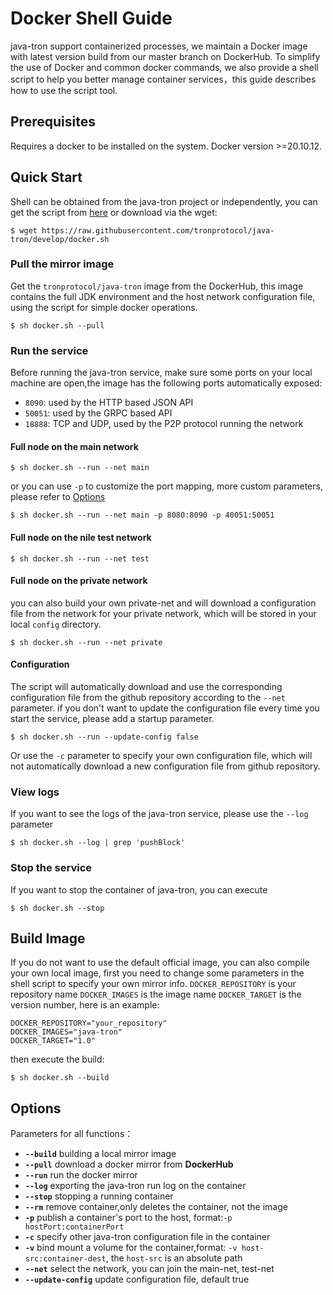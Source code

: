 # Docker Shell Guide

java-tron support containerized processes, we maintain a Docker image with latest version build from our master branch on DockerHub. To simplify the use of Docker and common docker commands, we also provide a shell script to help you better manage container services，this guide describes how to use the script tool.


## Prerequisites

Requires a docker to be installed on the system. Docker version >=20.10.12. 


## Quick Start

Shell can be obtained from the java-tron project or independently, you can get the script from [here](https://github.com/tronprotocol/java-tron/docker.sh) or download via the wget:
```shell
$ wget https://raw.githubusercontent.com/tronprotocol/java-tron/develop/docker.sh
```

### Pull the mirror image
Get the `tronprotocol/java-tron` image from the DockerHub, this image contains the full JDK environment and the host network configuration file, using the script for simple docker operations.
```shell
$ sh docker.sh --pull
```

### Run the service
Before running the java-tron service, make sure some ports on your local machine are open,the image has the following ports automatically exposed:
- `8090`: used by the HTTP based JSON API
- `50051`: used by the GRPC based API
- `18888`: TCP and UDP, used by the P2P protocol running the network

#### Full node on the main network

```shell
$ sh docker.sh --run --net main
```
or you can use `-p` to customize the port mapping, more custom parameters, please refer to [Options](#Options)

```shell
$ sh docker.sh --run --net main -p 8080:8090 -p 40051:50051 
```

#### Full node on the nile test network
```shell
$ sh docker.sh --run --net test
```

#### Full node on the private network
you can also build your own private-net and will download a configuration file from the network for your private network, which will be stored in your local `config` directory.
```shell
$ sh docker.sh --run --net private
```
#### Configuration
The script will automatically download and use the corresponding configuration file from the github repository according to the `--net` parameter. if you don't want to update the configuration file every time you start the service, please add a startup parameter.

```shell
$ sh docker.sh --run --update-config false
```

Or use the `-c` parameter to specify your own configuration file, which will not automatically download a new configuration file from github repository.


### View logs
If you want to see the logs of the java-tron service, please use the `--log` parameter

```shell
$ sh docker.sh --log | grep 'pushBlock'
```
### Stop the service

If you want to stop the container of java-tron, you can execute

```shell
$ sh docker.sh --stop
```

## Build Image

If you do not want to use the default official image, you can also compile your own local image, first you need to change some parameters in the shell script to specify your own mirror info.
`DOCKER_REPOSITORY` is your repository name
`DOCKER_IMAGES` is the image name
`DOCKER_TARGET` is the version number, here is an example:

```shell
DOCKER_REPOSITORY="your_repository"
DOCKER_IMAGES="java-tron"
DOCKER_TARGET="1.0"
```

then execute the build:

```shell
$ sh docker.sh --build
```

## Options

Parameters for all functions：

* **`--build`** building a local mirror image
* **`--pull`** download a docker mirror from **DockerHub**
* **`--run`** run the docker mirror
* **`--log`** exporting the java-tron run log on the container
* **`--stop`** stopping a running container
* **`--rm`** remove container,only deletes the container, not the image
* **`-p`** publish a container's port to the host, format:`-p hostPort:containerPort`
* **`-c`** specify other java-tron configuration file in the container
* **`-v`** bind mount a volume for the container,format: `-v host-src:container-dest`, the `host-src` is an absolute path
* **`--net`** select the network, you can join the main-net, test-net
* **`--update-config`** update configuration file, default true


